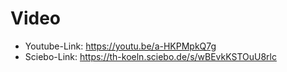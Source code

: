 # Video
- Youtube-Link: https://youtu.be/a-HKPMpkQ7g
- Sciebo-Link: https://th-koeln.sciebo.de/s/wBEvkKSTOuU8rlc